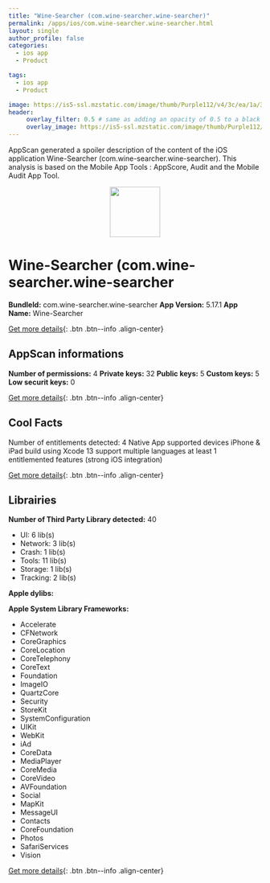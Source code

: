 ```yaml
---
title: "Wine-Searcher (com.wine-searcher.wine-searcher)"
permalink: /apps/ios/com.wine-searcher.wine-searcher.html
layout: single
author_profile: false
categories: 
  - ios app 
  - Product 

tags: 
  - ios app 
  - Product 

image: https://is5-ssl.mzstatic.com/image/thumb/Purple112/v4/3c/ea/1a/3cea1a69-be3d-f1b9-1892-e20cd53dc7f2/wine-searcher-1x_U007emarketing-0-10-0-85-220.png/512x512bb.jpg
header: 
     overlay_filter: 0.5 # same as adding an opacity of 0.5 to a black background
     overlay_image: https://is5-ssl.mzstatic.com/image/thumb/Purple112/v4/3c/ea/1a/3cea1a69-be3d-f1b9-1892-e20cd53dc7f2/wine-searcher-1x_U007emarketing-0-10-0-85-220.png/512x512bb.jpg
---
```

AppScan generated a spoiler description of the content of the iOS application Wine-Searcher (com.wine-searcher.wine-searcher). This analysis is based on the Mobile App Tools : AppScore, Audit and the Mobile Audit App Tool.

  
  
<div style="text-align: center;"><img src="https://is5-ssl.mzstatic.com/image/thumb/Purple112/v4/3c/ea/1a/3cea1a69-be3d-f1b9-1892-e20cd53dc7f2/wine-searcher-1x_U007emarketing-0-10-0-85-220.png/512x512bb.jpg" width="100" height="100"></div>  
  
# Wine-Searcher (com.wine-searcher.wine-searcher

**BundleId:** com.wine-searcher.wine-searcher
**App Version:** 5.17.1
**App Name:** Wine-Searcher


[Get more details](/pricing.html){: .btn .btn--info .align-center}  
  
## AppScan informations 

**Number of permissions:** 4
**Private keys:** 32
**Public keys:** 5
**Custom keys:** 5
**Low securit keys:** 0
  
[Get more details](/pricing.html){: .btn .btn--info .align-center}

## Cool Facts

Number of entitlements detected: 4
Native App
supported devices iPhone & iPad
build using Xcode 13
support multiple languages
at least 1 entitlemented features (strong iOS integration)
  
[Get more details](/pricing.html){: .btn .btn--info .align-center}

## Librairies 
**Number of Third Party Library detected:** 40
- UI: 6 lib(s)
- Network: 3 lib(s)
- Crash: 1 lib(s)
- Tools: 11 lib(s)
- Storage: 1 lib(s)
- Tracking: 2 lib(s)

**Apple dylibs:**


**Apple System Library Frameworks:**
- Accelerate
- CFNetwork
- CoreGraphics
- CoreLocation
- CoreTelephony
- CoreText
- Foundation
- ImageIO
- QuartzCore
- Security
- StoreKit
- SystemConfiguration
- UIKit
- WebKit
- iAd
- CoreData
- MediaPlayer
- CoreMedia
- CoreVideo
- AVFoundation
- Social
- MapKit
- MessageUI
- Contacts
- CoreFoundation
- Photos
- SafariServices
- Vision


  
[Get more details](/pricing.html){: .btn .btn--info .align-center}

